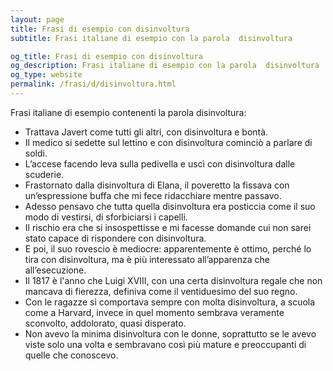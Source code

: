 ```yaml
---
layout: page
title: Frasi di esempio con disinvoltura 
subtitle: Frasi italiane di esempio con la parola  disinvoltura

og_title: Frasi di esempio con disinvoltura 
og_description: Frasi italiane di esempio con la parola  disinvoltura
og_type: website
permalink: /frasi/d/disinvoltura.html
---
```


Frasi italiane di esempio contenenti la parola disinvoltura:


- Trattava Javert come tutti gli altri, con disinvoltura e bontà.
- Il medico si sedette sul lettino e con disinvoltura cominciò a parlare di soldi.
- L’accese facendo leva sulla pedivella e uscì con disinvoltura dalle scuderie.
- Frastornato dalla disinvoltura di Elana, il poveretto la fissava con un’espressione buffa che mi fece ridacchiare mentre passavo.
- Adesso pensavo che tutta quella disinvoltura era posticcia come il suo modo di vestirsi, di sforbiciarsi i capelli.
- Il rischio era che si insospettisse e mi facesse domande cui non sarei stato capace di rispondere con disinvoltura.
- E poi, il suo rovescio è mediocre: apparentemente è ottimo, perché lo tira con disinvoltura, ma è più interessato all’apparenza che all’esecuzione.
- Il 1817 è l'anno che Luigi XVIII, con una certa disinvoltura regale che non mancava di fierezza, definiva come il ventiduesimo del suo regno.
- Con le ragazze si comportava sempre con molta disinvoltura, a scuola come a Harvard, invece in quel momento sembrava veramente sconvolto, addolorato, quasi disperato.
- Non avevo la minima disinvoltura con le donne, soprattutto se le avevo viste solo una volta e sembravano così più mature e preoccupanti di quelle che conoscevo.

